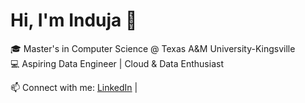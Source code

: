 # Hi, I'm Induja 👋  
🎓 Master's in Computer Science @ Texas A&M University-Kingsville  
💻 Aspiring Data Engineer | Cloud & Data Enthusiast  

📫 Connect with me: [LinkedIn](your-link) |

